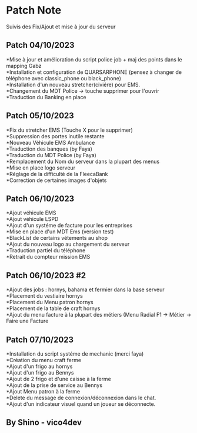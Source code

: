  # Patch Note



Suivis des Fix/Ajout et mise à jour du serveur

## Patch 04/10/2023

                             
*Mise à jour et amélioration du script police job + maj des points dans le mapping Gabz<br/>
*Installation et configuration de QUARSARPHONE (pensez à changer de téléphone avec classic_phone ou black_phone)<br/>
*Installation d'un nouveau stretcher(civiére) pour EMS.<br/>
*Changement du MDT Police -> touche supprimer pour l'ouvrir<br/>
*Traduction du Banking en place



## Patch 05/10/2023

                             
*Fix du stretcher EMS (Touche X pour le supprimer)<br/>
*Suppression des portes inutile restante<br/>
*Nouveau Véhicule EMS Ambulance <br/>
*Traduction des banques (by Faya)<br/>
*Traduction du MDT Police (by Faya) <br/>
*Remplacement du Nom du serveur dans la plupart des menus<br/>
*Mise en place logo serveur<br/>
*Réglage de la difficulté de la FleecaBank<br/>
*Correction de certaines images d'objets<br/>


## Patch 06/10/2023

                             
*Ajout véhicule EMS<br/>
*Ajout véhicule LSPD<br/>
*Ajout d'un systéme de facture pour les entreprises<br/>
*Mise en place d'un MDT Ems (version test)<br/>
*BlackList de certains vétements au shop<br/>
*Ajout du nouveau logo au chargement du serveur<br/>
*Traduction partiel du téléphone <br/>
*Retrait du compteur mission EMS

## Patch 06/10/2023 #2
*Ajout des jobs : hornys, bahama et fermier dans la base serveur<br/>
*Placement du vestiaire hornys<br/>
*Placement du Menu patron hornys<br/>
*Placement de la table de craft hornys <br/>
*Ajout du menu facture à la plupart des métiers (Menu Radial F1 ->  Métier -> Faire une Facture<br/>

## Patch 07/10/2023
*Installation du script systéme de mechanic (merci faya)<br/>
*Création du menu craft ferme<br/>
*Ajout d'un frigo au hornys<br/>
*Ajout d'un frigo au Bennys<br/>
*Ajout de 2 frigo et d'une caisse à la ferme<br/>
*Ajout de la prise de service au Bennys<br/>
*Ajout Menu patron à la ferme<br/>
*Delete du message de connexion/déconnexion dans le chat.<br/>
*Ajout d'un indicateur visuel quand un joueur se déconnecte.<br/>



## By Shino - vico4dev


